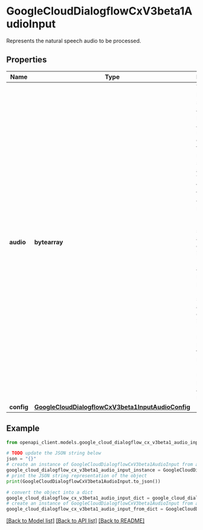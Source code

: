 # GoogleCloudDialogflowCxV3beta1AudioInput

Represents the natural speech audio to be processed.

## Properties

Name | Type | Description | Notes
------------ | ------------- | ------------- | -------------
**audio** | **bytearray** | The natural language speech audio to be processed. A single request can contain up to 2 minutes of speech audio data. The transcribed text cannot contain more than 256 bytes. For non-streaming audio detect intent, both &#x60;config&#x60; and &#x60;audio&#x60; must be provided. For streaming audio detect intent, &#x60;config&#x60; must be provided in the first request and &#x60;audio&#x60; must be provided in all following requests. | [optional] 
**config** | [**GoogleCloudDialogflowCxV3beta1InputAudioConfig**](GoogleCloudDialogflowCxV3beta1InputAudioConfig.md) |  | [optional] 

## Example

```python
from openapi_client.models.google_cloud_dialogflow_cx_v3beta1_audio_input import GoogleCloudDialogflowCxV3beta1AudioInput

# TODO update the JSON string below
json = "{}"
# create an instance of GoogleCloudDialogflowCxV3beta1AudioInput from a JSON string
google_cloud_dialogflow_cx_v3beta1_audio_input_instance = GoogleCloudDialogflowCxV3beta1AudioInput.from_json(json)
# print the JSON string representation of the object
print(GoogleCloudDialogflowCxV3beta1AudioInput.to_json())

# convert the object into a dict
google_cloud_dialogflow_cx_v3beta1_audio_input_dict = google_cloud_dialogflow_cx_v3beta1_audio_input_instance.to_dict()
# create an instance of GoogleCloudDialogflowCxV3beta1AudioInput from a dict
google_cloud_dialogflow_cx_v3beta1_audio_input_from_dict = GoogleCloudDialogflowCxV3beta1AudioInput.from_dict(google_cloud_dialogflow_cx_v3beta1_audio_input_dict)
```
[[Back to Model list]](../README.md#documentation-for-models) [[Back to API list]](../README.md#documentation-for-api-endpoints) [[Back to README]](../README.md)


